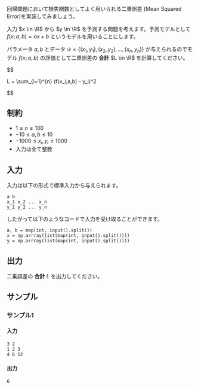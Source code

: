 回帰問題において損失関数としてよく用いられる二乗誤差 (Mean Squared Error)を実装してみましょう。

入力 $x \in \R$ から $y \in \R$ を予測する問題を考えます。予測モデルとして $f(x;a,b) = ax + b$ というモデルを用いることにします。

パラメータ $a, b$ とデータ $\mathcal{D} = \{(x_1, y_1), (x_2, y_2), \ldots, (x_n, y_n)\}$ が与えられるのでモデル $f(x;a,b)$ の評価として二乗誤差の **合計** $L \in \R$ を計算してください。

$$

L = \sum_{i=1}^{n} (f(x_i;a,b) - y_i)^2

$$

## 制約

- $1 \leq n \leq 100$
- $-10 \leq a, b \leq 10$
- $-1000 \leq x_i, y_i \leq 1000$
- 入力は全て整数

## 入力
入力は以下の形式で標準入力から与えられます。

```plaintext
a b
x_1 x_2 ... x_n
y_1 y_2 ... y_n
```

したがって以下のようなコードで入力を受け取ることができます。

```python3
a, b = map(int, input().split())
x = np.arrray(list(map(int, input().split())))
y = np.arrray(list(map(int, input().split())))
```


## 出力
二乗誤差の **合計** $L$ を出力してください。

## サンプル
### サンプル1
#### 入力
```plaintext
3 2
1 2 3
4 6 12
```
#### 出力
```plaintext
6
```
